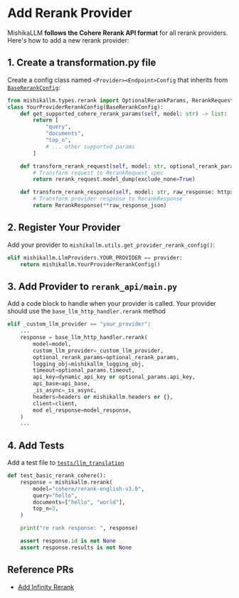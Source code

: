 # Add Rerank Provider

MishikaLLM **follows the Cohere Rerank API format** for all rerank providers. Here's how to add a new rerank provider:

## 1. Create a transformation.py file

Create a config class named `<Provider><Endpoint>Config` that inherits from [`BaseRerankConfig`](https://github.com/BerriAI/mishikallm/blob/main/mishikallm/llms/base_llm/rerank/transformation.py):

```python
from mishikallm.types.rerank import OptionalRerankParams, RerankRequest, RerankResponse
class YourProviderRerankConfig(BaseRerankConfig):
    def get_supported_cohere_rerank_params(self, model: str) -> list:
        return [
            "query",
            "documents",
            "top_n",
            # ... other supported params
        ]

    def transform_rerank_request(self, model: str, optional_rerank_params: OptionalRerankParams, headers: dict) -> dict:
        # Transform request to RerankRequest spec
        return rerank_request.model_dump(exclude_none=True)

    def transform_rerank_response(self, model: str, raw_response: httpx.Response, ...) -> RerankResponse:
        # Transform provider response to RerankResponse
        return RerankResponse(**raw_response_json)
```


## 2. Register Your Provider
Add your provider to `mishikallm.utils.get_provider_rerank_config()`:

```python
elif mishikallm.LlmProviders.YOUR_PROVIDER == provider:
    return mishikallm.YourProviderRerankConfig()
```


## 3. Add Provider to `rerank_api/main.py`

Add a code block to handle when your provider is called. Your provider should use the `base_llm_http_handler.rerank` method


```python
elif _custom_llm_provider == "your_provider":
    ...
    response = base_llm_http_handler.rerank(
        model=model,
        custom_llm_provider=_custom_llm_provider,
        optional_rerank_params=optional_rerank_params,
        logging_obj=mishikallm_logging_obj,
        timeout=optional_params.timeout,
        api_key=dynamic_api_key or optional_params.api_key,
        api_base=api_base,
        _is_async=_is_async,
        headers=headers or mishikallm.headers or {},
        client=client,
        mod el_response=model_response,
    )
    ...
```

## 4. Add Tests

Add a test file to [`tests/llm_translation`](https://github.com/BerriAI/mishikallm/tree/main/tests/llm_translation)

```python
def test_basic_rerank_cohere():
    response = mishikallm.rerank(
        model="cohere/rerank-english-v3.0",
        query="hello",
        documents=["hello", "world"],
        top_n=3,
    )

    print("re rank response: ", response)

    assert response.id is not None
    assert response.results is not None
```


## Reference PRs
- [Add Infinity Rerank](https://github.com/BerriAI/mishikallm/pull/7321)